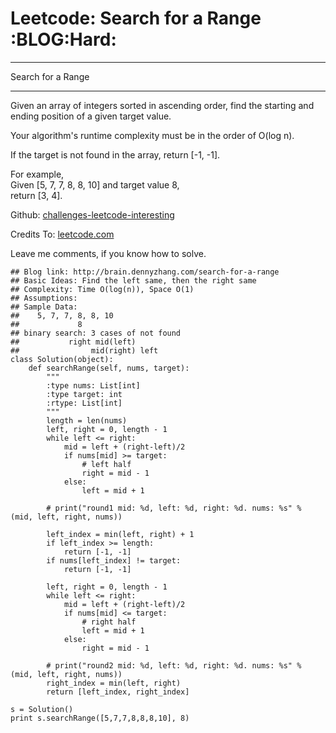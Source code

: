 # Leetcode: Search for a Range     :BLOG:Hard:


---

Search for a Range  

---

Given an array of integers sorted in ascending order, find the starting and ending position of a given target value.  

Your algorithm's runtime complexity must be in the order of O(log n).  

If the target is not found in the array, return [-1, -1].  

For example,  
Given [5, 7, 7, 8, 8, 10] and target value 8,  
return [3, 4].  

Github: [challenges-leetcode-interesting](https://github.com/DennyZhang/challenges-leetcode-interesting/tree/master/search-for-a-range)  

Credits To: [leetcode.com](https://leetcode.com/problems/search-for-a-range/description/)  

Leave me comments, if you know how to solve.  

    ## Blog link: http://brain.dennyzhang.com/search-for-a-range
    ## Basic Ideas: Find the left same, then the right same
    ## Complexity: Time O(log(n)), Space O(1)
    ## Assumptions:
    ## Sample Data:
    ##    5, 7, 7, 8, 8, 10
    ##             8
    ## binary search: 3 cases of not found
    ##           right mid(left)
    ##                mid(right) left
    class Solution(object):
        def searchRange(self, nums, target):
            """
            :type nums: List[int]
            :type target: int
            :rtype: List[int]
            """
            length = len(nums)
            left, right = 0, length - 1
            while left <= right:
                mid = left + (right-left)/2
                if nums[mid] >= target:
                    # left half
                    right = mid - 1
                else:
                    left = mid + 1
    
            # print("round1 mid: %d, left: %d, right: %d. nums: %s" % (mid, left, right, nums))
    
            left_index = min(left, right) + 1
            if left_index >= length:
                return [-1, -1]
            if nums[left_index] != target:
                return [-1, -1]
    
            left, right = 0, length - 1
            while left <= right:
                mid = left + (right-left)/2
                if nums[mid] <= target:
                    # right half
                    left = mid + 1
                else:
                    right = mid - 1
    
            # print("round2 mid: %d, left: %d, right: %d. nums: %s" % (mid, left, right, nums))
            right_index = min(left, right)
            return [left_index, right_index]
    
    s = Solution()
    print s.searchRange([5,7,7,8,8,8,10], 8)